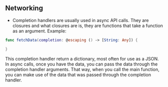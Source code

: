 ## Networking

- Completion handlers are usually used in async API calls. They are closures and what closures are is, they are functions that take a function as an argument.
Example:
``` swift
func fetchData(completion: @escaping () -> [String: Any]) {

}
```
This completion handler return a dictionary, most often for use as a JSON. In async calls, once you have the data, you can pass the data through the completion handler arguments. That way, when you call the main function, you can make use of the data that was passed through the completion handler.
